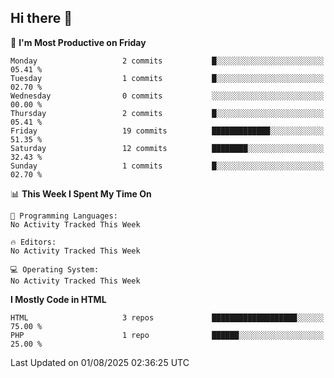 ## Hi there 👋

<!--START_SECTION:waka-->
📅 **I'm Most Productive on Friday** 

```text
Monday                   2 commits           █░░░░░░░░░░░░░░░░░░░░░░░░   05.41 % 
Tuesday                  1 commits           █░░░░░░░░░░░░░░░░░░░░░░░░   02.70 % 
Wednesday                0 commits           ░░░░░░░░░░░░░░░░░░░░░░░░░   00.00 % 
Thursday                 2 commits           █░░░░░░░░░░░░░░░░░░░░░░░░   05.41 % 
Friday                   19 commits          █████████████░░░░░░░░░░░░   51.35 % 
Saturday                 12 commits          ████████░░░░░░░░░░░░░░░░░   32.43 % 
Sunday                   1 commits           █░░░░░░░░░░░░░░░░░░░░░░░░   02.70 % 
```


📊 **This Week I Spent My Time On** 

```text
💬 Programming Languages: 
No Activity Tracked This Week

🔥 Editors: 
No Activity Tracked This Week

💻 Operating System: 
No Activity Tracked This Week
```

**I Mostly Code in HTML** 

```text
HTML                     3 repos             ███████████████████░░░░░░   75.00 % 
PHP                      1 repo              ██████░░░░░░░░░░░░░░░░░░░   25.00 % 
```




 Last Updated on 01/08/2025 02:36:25 UTC
<!--END_SECTION:waka-->
